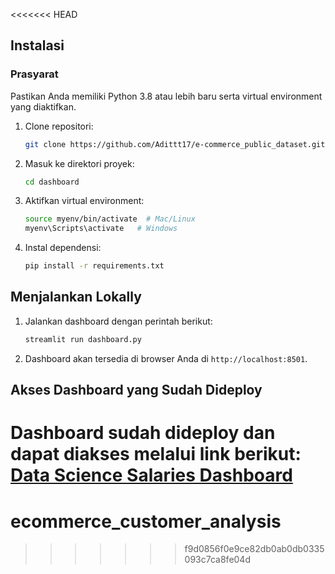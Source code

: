 <<<<<<< HEAD
## Instalasi
### Prasyarat
Pastikan Anda memiliki Python 3.8 atau lebih baru serta virtual environment yang diaktifkan.

1. Clone repositori:
   ```bash
   git clone https://github.com/Adittt17/e-commerce_public_dataset.git
   ```
2. Masuk ke direktori proyek:
   ```bash
   cd dashboard
   ```
3. Aktifkan virtual environment:
   ```bash
   source myenv/bin/activate  # Mac/Linux
   myenv\Scripts\activate   # Windows
   ```
4. Instal dependensi:
   ```bash
   pip install -r requirements.txt
   ```

## Menjalankan Lokally
1. Jalankan dashboard dengan perintah berikut:
   ```bash
   streamlit run dashboard.py
   ```
2. Dashboard akan tersedia di browser Anda di `http://localhost:8501`.

## Akses Dashboard yang Sudah Dideploy
Dashboard sudah dideploy dan dapat diakses melalui link berikut:
[**Data Science Salaries Dashboard**](https://adit-ecommerce-public-dataset.streamlit.app/)
=======
# ecommerce_customer_analysis
>>>>>>> f9d0856f0e9ce82db0ab0db0335093c7ca8fe04d
